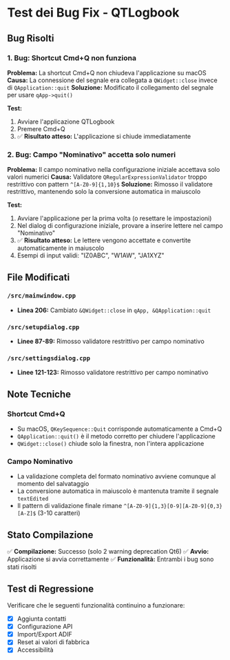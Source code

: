 # Test dei Bug Fix - QTLogbook

## Bug Risolti

### 1. Bug: Shortcut Cmd+Q non funziona
**Problema:** La shortcut Cmd+Q non chiudeva l'applicazione su macOS
**Causa:** La connessione del segnale era collegata a `QWidget::close` invece di `QApplication::quit`
**Soluzione:** Modificato il collegamento del segnale per usare `qApp->quit()`

**Test:**
1. Avviare l'applicazione QTLogbook
2. Premere Cmd+Q
3. ✅ **Risultato atteso:** L'applicazione si chiude immediatamente

### 2. Bug: Campo "Nominativo" accetta solo numeri
**Problema:** Il campo nominativo nella configurazione iniziale accettava solo valori numerici
**Causa:** Validatore `QRegularExpressionValidator` troppo restrittivo con pattern `^[A-Z0-9]{1,10}$`
**Soluzione:** Rimosso il validatore restrittivo, mantenendo solo la conversione automatica in maiuscolo

**Test:**
1. Avviare l'applicazione per la prima volta (o resettare le impostazioni)
2. Nel dialog di configurazione iniziale, provare a inserire lettere nel campo "Nominativo"
3. ✅ **Risultato atteso:** Le lettere vengono accettate e convertite automaticamente in maiuscolo
4. Esempi di input validi: "IZ0ABC", "W1AW", "JA1XYZ"

## File Modificati

### `/src/mainwindow.cpp`
- **Linea 206:** Cambiato `&QWidget::close` in `qApp, &QApplication::quit`

### `/src/setupdialog.cpp`
- **Linee 87-89:** Rimosso validatore restrittivo per campo nominativo

### `/src/settingsdialog.cpp`
- **Linee 121-123:** Rimosso validatore restrittivo per campo nominativo

## Note Tecniche

### Shortcut Cmd+Q
- Su macOS, `QKeySequence::Quit` corrisponde automaticamente a Cmd+Q
- `QApplication::quit()` è il metodo corretto per chiudere l'applicazione
- `QWidget::close()` chiude solo la finestra, non l'intera applicazione

### Campo Nominativo
- La validazione completa del formato nominativo avviene comunque al momento del salvataggio
- La conversione automatica in maiuscolo è mantenuta tramite il segnale `textEdited`
- Il pattern di validazione finale rimane `^[A-Z0-9]{1,3}[0-9][A-Z0-9]{0,3}[A-Z]$` (3-10 caratteri)

## Stato Compilazione
✅ **Compilazione:** Successo (solo 2 warning deprecation Qt6)
✅ **Avvio:** Applicazione si avvia correttamente
✅ **Funzionalità:** Entrambi i bug sono stati risolti

## Test di Regressione
Verificare che le seguenti funzionalità continuino a funzionare:
- [x] Aggiunta contatti
- [x] Configurazione API
- [x] Import/Export ADIF
- [x] Reset ai valori di fabbrica
- [x] Accessibilità
